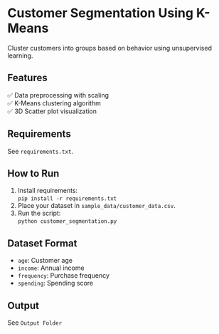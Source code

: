 # Customer Segmentation Using K-Means

Cluster customers into groups based on behavior using unsupervised learning.

## Features
✅ Data preprocessing with scaling  
✅ K-Means clustering algorithm  
✅ 3D Scatter plot visualization  

## Requirements
See `requirements.txt`.

## How to Run
1. Install requirements:  
   `pip install -r requirements.txt`  
2. Place your dataset in `sample_data/customer_data.csv`.  
3. Run the script:  
   `python customer_segmentation.py`  

## Dataset Format
- `age`: Customer age  
- `income`: Annual income  
- `frequency`: Purchase frequency  
- `spending`: Spending score  

## Output
See `Output Folder`
